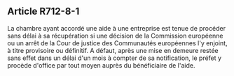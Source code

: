 Article R712-8-1
----
La chambre ayant accordé une aide à une entreprise est tenue de procéder sans
délai à sa récupération si une décision de la Commission européenne ou un arrêt
de la Cour de justice des Communautés européennes l'y enjoint, à titre
provisoire ou définitif. A défaut, après une mise en demeure restée sans effet
dans un délai d'un mois à compter de sa notification, le préfet y procède
d'office par tout moyen auprès du bénéficiaire de l'aide.
